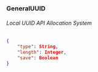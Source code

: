 ### GeneralUUID

###### Local UUID API Allocation System

```json
{
	"type": String,
	"length": Integer,
	"save": Boolean
}
```
